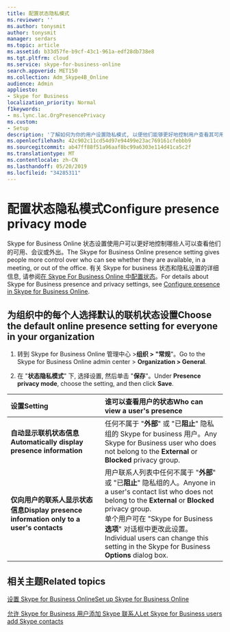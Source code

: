 ```yaml
---
title: 配置状态隐私模式
ms.reviewer: ''
ms.author: tonysmit
author: tonysmit
manager: serdars
ms.topic: article
ms.assetid: b33d57fe-b9cf-43c1-961a-edf28db738e8
ms.tgt.pltfrm: cloud
ms.service: skype-for-business-online
search.appverid: MET150
ms.collection: Adm_Skype4B_Online
audience: Admin
appliesto:
- Skype for Business
localization_priority: Normal
f1keywords:
- ms.lync.lac.OrgPresencePrivacy
ms.custom:
- Setup
description: '了解如何为你的用户设置隐私模式, 以便他们能够更好地控制用户查看其可用性的方式。 '
ms.openlocfilehash: 42c902c11cd54d97e94499e23ac769161cfebbb9
ms.sourcegitcommit: ab47ff88f51a96aaf8bc99a6303e114d41ca5c2f
ms.translationtype: MT
ms.contentlocale: zh-CN
ms.lasthandoff: 05/20/2019
ms.locfileid: "34285311"
---
```

# <a name="configure-presence-privacy-mode"></a><span data-ttu-id="c3d6a-103">配置状态隐私模式</span><span class="sxs-lookup"><span data-stu-id="c3d6a-103">Configure presence privacy mode</span></span>

<span data-ttu-id="c3d6a-104">Skype for Business Online 状态设置使用户可以更好地控制哪些人可以查看他们的可用、会议或外出。</span><span class="sxs-lookup"><span data-stu-id="c3d6a-104">The Skype for Business Online presence setting gives people more control over who can see whether they are available, in a meeting, or out of the office.</span></span> <span data-ttu-id="c3d6a-105">有关 Skype for business 状态和隐私设置的详细信息, 请参阅[在 Skype For Business Online 中配置状态](configure-presence-in-skype-for-business-online.md)。</span><span class="sxs-lookup"><span data-stu-id="c3d6a-105">For details about Skype for Business presence and privacy settings, see [Configure presence in Skype for Business Online](configure-presence-in-skype-for-business-online.md).</span></span> 
  
## <a name="choose-the-default-online-presence-setting-for-everyone-in-your-organization"></a><span data-ttu-id="c3d6a-106">为组织中的每个人选择默认的联机状态设置</span><span class="sxs-lookup"><span data-stu-id="c3d6a-106">Choose the default online presence setting for everyone in your organization</span></span>
<span data-ttu-id="c3d6a-107"><a name="__top"> </a></span><span class="sxs-lookup"><span data-stu-id="c3d6a-107"></span></span>

1. <span data-ttu-id="c3d6a-108">转到 Skype for Business Online 管理中心 >**组织 > "常规**"。</span><span class="sxs-lookup"><span data-stu-id="c3d6a-108">Go to the Skype for Business Online admin center > **Organization > General**.</span></span>
    
2. <span data-ttu-id="c3d6a-109">在 "**状态隐私模式**" 下, 选择设置, 然后单击 "**保存**"。</span><span class="sxs-lookup"><span data-stu-id="c3d6a-109">Under **Presence privacy mode**, choose the setting, and then click **Save**.</span></span>
    
|<span data-ttu-id="c3d6a-110">**设置**</span><span class="sxs-lookup"><span data-stu-id="c3d6a-110">**Setting**</span></span>|<span data-ttu-id="c3d6a-111">**谁可以查看用户的状态**</span><span class="sxs-lookup"><span data-stu-id="c3d6a-111">**Who can view a user's presence**</span></span>|
|:-----|:-----|
|<span data-ttu-id="c3d6a-112">**自动显示联机状态信息**</span><span class="sxs-lookup"><span data-stu-id="c3d6a-112">**Automatically display presence information**</span></span> <br/> |<span data-ttu-id="c3d6a-113">任何不属于 "**外部**" 或 "已**阻止**" 隐私组的 Skype for business 用户。</span><span class="sxs-lookup"><span data-stu-id="c3d6a-113">Any Skype for Business user who does not belong to the **External** or **Blocked** privacy group.</span></span> <br/> |
|<span data-ttu-id="c3d6a-114">**仅向用户的联系人显示状态信息**</span><span class="sxs-lookup"><span data-stu-id="c3d6a-114">**Display presence information only to a user's contacts**</span></span> <br/> |<span data-ttu-id="c3d6a-115">用户联系人列表中任何不属于 "**外部**" 或 "已**阻止**" 隐私组的人。</span><span class="sxs-lookup"><span data-stu-id="c3d6a-115">Anyone in a user's contact list who does not belong to the **External** or **Blocked** privacy group.</span></span> <br/> <span data-ttu-id="c3d6a-116">单个用户可在 "Skype for Business**选项**" 对话框中更改此设置。</span><span class="sxs-lookup"><span data-stu-id="c3d6a-116">Individual users can change this setting in the Skype for Business **Options** dialog box.</span></span> <br/> |
   
## <a name="related-topics"></a><span data-ttu-id="c3d6a-117">相关主题</span><span class="sxs-lookup"><span data-stu-id="c3d6a-117">Related topics</span></span>
[<span data-ttu-id="c3d6a-118">设置 Skype for Business Online</span><span class="sxs-lookup"><span data-stu-id="c3d6a-118">Set up Skype for Business Online</span></span>](set-up-skype-for-business-online.md)

[<span data-ttu-id="c3d6a-119">允许 Skype for Business 用户添加 Skype 联系人</span><span class="sxs-lookup"><span data-stu-id="c3d6a-119">Let Skype for Business users add Skype contacts</span></span>](let-skype-for-business-users-add-skype-contacts.md)

  
 
